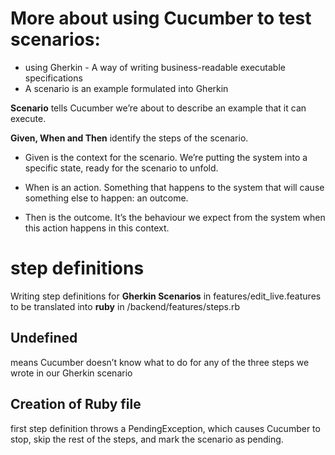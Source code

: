 
# More about using Cucumber to test scenarios:
- using Gherkin - A way of writing business-readable executable specifications
- A scenario is an example formulated into Gherkin

**Scenario** tells Cucumber we’re about to describe an example that it can execute.

**Given, When and Then** identify the steps of the scenario.

- Given is the context for the scenario. 
We’re putting the system into a specific state, ready for the scenario to unfold.

- When is an action. 
Something that happens to the system that will cause something else to happen: an outcome.

- Then is the outcome. 
It’s the behaviour we expect from the system when this action happens in this context.

# step definitions
Writing step definitions for **Gherkin Scenarios** in features/edit_live.features to be translated into **ruby** in /backend/features/steps.rb

## Undefined
means Cucumber doesn’t know what to do for any of the three steps we wrote in our Gherkin scenario

## Creation of Ruby file 
first step definition throws a PendingException, which causes Cucumber to stop, skip the rest of the steps, and mark the scenario as pending.
